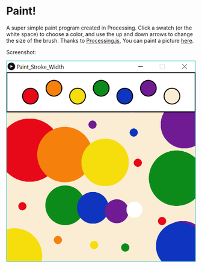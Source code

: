 # Paint!

A super simple paint program created in Processing. Click a swatch (or the white space) to choose a color, and use the up and down arrows to change the size of the brush. Thanks to [Processing.js](http://processingjs.org/), You can paint a picture [here](https://jgriffith23.github.io/processing/Paint.html).

Screenshot:

![Paint](https://raw.githubusercontent.com/jgriffith23/jgriffith23.github.io/master/assets/PaintScreenshot.PNG)

